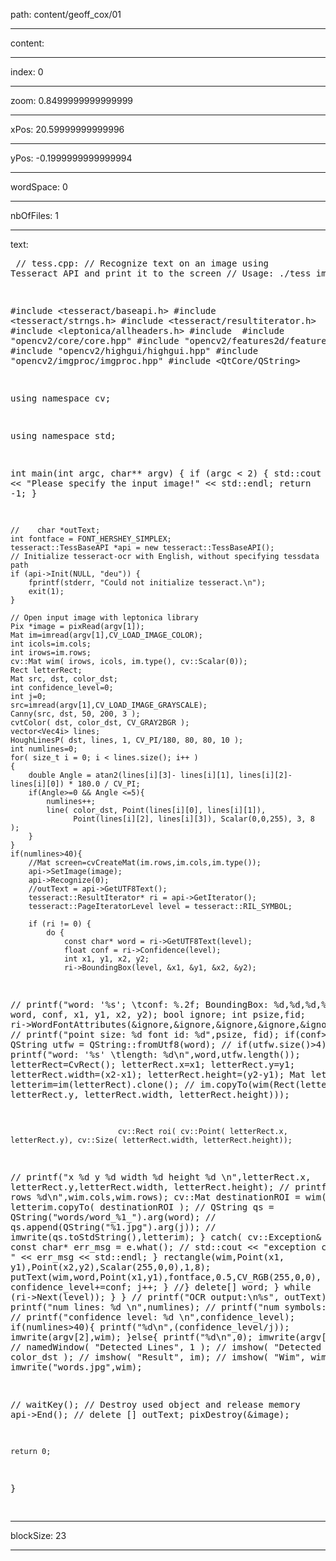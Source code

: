 path: content/geoff_cox/01

----

content: 

----

index: 0

----

zoom: 0.8499999999999999

----

xPos: 20.59999999999996

----

yPos: -0.1999999999999994

----

wordSpace: 0

----

nbOfFiles: 1

----

text: <pre>
// tess.cpp:
// Recognize text on an image using Tesseract API and print it to the screen
// Usage: ./tess image.png

#include <tesseract/baseapi.h>
#include <tesseract/strngs.h>
#include <tesseract/resultiterator.h>
#include <leptonica/allheaders.h>
#include <iostream>
#include "opencv2/core/core.hpp"
#include "opencv2/features2d/features2d.hpp"
#include "opencv2/highgui/highgui.hpp"
#include "opencv2/imgproc/imgproc.hpp"
#include <QtCore/QString>

using namespace cv;

using namespace std;

int main(int argc, char** argv)
{
    if (argc < 2)
    {
        std::cout << "Please specify the input image!" << std::endl;
        return -1;
    }

    //    char *outText;
    int fontface = FONT_HERSHEY_SIMPLEX;
    tesseract::TessBaseAPI *api = new tesseract::TessBaseAPI();
    // Initialize tesseract-ocr with English, without specifying tessdata path
    if (api->Init(NULL, "deu")) {
        fprintf(stderr, "Could not initialize tesseract.\n");
        exit(1);
    }

    // Open input image with leptonica library
    Pix *image = pixRead(argv[1]);
    Mat im=imread(argv[1],CV_LOAD_IMAGE_COLOR);
    int icols=im.cols;
    int irows=im.rows;
    cv::Mat wim( irows, icols, im.type(), cv::Scalar(0));
    Rect letterRect;
    Mat src, dst, color_dst;
    int confidence_level=0;
    int j=0;
    src=imread(argv[1],CV_LOAD_IMAGE_GRAYSCALE);
    Canny(src, dst, 50, 200, 3 );
    cvtColor( dst, color_dst, CV_GRAY2BGR );
    vector<Vec4i> lines;
    HoughLinesP( dst, lines, 1, CV_PI/180, 80, 80, 10 );
    int numlines=0;
    for( size_t i = 0; i < lines.size(); i++ )
    {
        double Angle = atan2(lines[i][3]- lines[i][1], lines[i][2]- lines[i][0]) * 180.0 / CV_PI;
        if(Angle>=0 && Angle <=5){
            numlines++;
            line( color_dst, Point(lines[i][0], lines[i][1]),
                  Point(lines[i][2], lines[i][3]), Scalar(0,0,255), 3, 8 );
        }
    }
    if(numlines>40){
        //Mat screen=cvCreateMat(im.rows,im.cols,im.type());
        api->SetImage(image);
        api->Recognize(0);
        //outText = api->GetUTF8Text();
        tesseract::ResultIterator* ri = api->GetIterator();
        tesseract::PageIteratorLevel level = tesseract::RIL_SYMBOL;

        if (ri != 0) {
            do {
                const char* word = ri->GetUTF8Text(level);
                float conf = ri->Confidence(level);
                int x1, y1, x2, y2;
                ri->BoundingBox(level, &x1, &y1, &x2, &y2);
//                printf("word: '%s';  \tconf: %.2f; BoundingBox: %d,%d,%d,%d;\n",
//                       word, conf, x1, y1, x2, y2);
                bool ignore;
                int psize,fid;
                ri->WordFontAttributes(&ignore,&ignore,&ignore,&ignore,&ignore,&ignore,&psize,&fid);
                //            printf("point size: %d font id: %d",psize, fid);
                if(conf>50){
                    QString utfw = QString::fromUtf8(word);
//                    if(utfw.size()>4){
//               //         printf("word: '%s'  \tlength: %d\n",word,utfw.length());
                        letterRect=CvRect();
                        letterRect.x=x1;
                        letterRect.y=y1;
                        letterRect.width=(x2-x1);
                        letterRect.height=(y2-y1);
                        Mat letterim;
                        try{
                            letterim=im(letterRect).clone();
//                            im.copyTo(wim(Rect(letterRect.x, letterRect.y, letterRect.width, letterRect.height)));

                            cv::Rect roi( cv::Point( letterRect.x, letterRect.y), cv::Size( letterRect.width, letterRect.height));
//                            printf("x %d y %d width %d height %d \n",letterRect.x, letterRect.y,letterRect.width, letterRect.height);
//                            printf("cols %d rows %d\n",wim.cols,wim.rows);
                            cv::Mat destinationROI = wim( roi );
                            letterim.copyTo( destinationROI );
//                            QString qs = QString("words/word_%1_").arg(word);
//                            qs.append(QString("%1.jpg").arg(j));
//                            imwrite(qs.toStdString(),letterim);
                        }
                        catch( cv::Exception& e )
                        {
                            const char* err_msg = e.what();
//                            std::cout << "exception caught: " << err_msg << std::endl;
                        }
                        rectangle(wim,Point(x1, y1),Point(x2,y2),Scalar(255,0,0),1,8);
                        putText(wim,word,Point(x1,y1),fontface,0.5,CV_RGB(255,0,0), 1, 8);
                        confidence_level+=conf;
                        j++;
                    }
                //}
                delete[] word;
            } while (ri->Next(level));
        }
    }
    //    printf("OCR output:\n%s", outText);
//    printf("num lines: %d \n",numlines);
//    printf("num symbols: %d \n",j);
//    printf("confidence level: %d \n",confidence_level);
    if(numlines>40){
        printf("%d\n",(confidence_level/j));
        imwrite(argv[2],wim);
    }else{
        printf("%d\n",0);
        imwrite(argv[2],wim);
    }
//    namedWindow( "Detected Lines", 1 );
//    imshow( "Detected Lines", color_dst );
//    imshow( "Result", im);
//    imshow( "Wim", wim);
//    imwrite("words.jpg",wim);

//    waitKey();
    // Destroy used object and release memory
    api->End();
    //    delete [] outText;
    pixDestroy(&image);

    return 0;
}

</pre>


----

blockSize: 23

----

